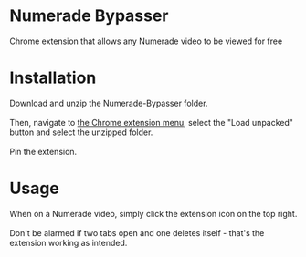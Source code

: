 # Numerade Bypasser
Chrome extension that allows any Numerade video to be viewed for free

# Installation

Download and unzip the Numerade-Bypasser folder.<br><br>
Then, navigate to [the Chrome extension menu](chrome://extensions/), select the "Load unpacked" button and select the unzipped folder.<br><br>
Pin the extension.


# Usage
When on a Numerade video, simply click the extension icon on the top right.<br><br>
Don't be alarmed if two tabs open and one deletes itself - that's the extension working as intended.
